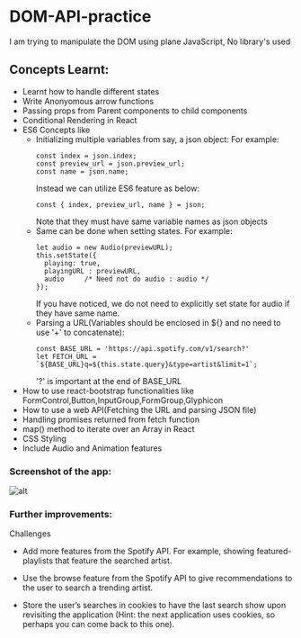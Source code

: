 # DOM-API-practice

I am trying to manipulate the DOM using plane JavaScript, No library's used

## Concepts Learnt:

* Learnt how to handle different states
* Write Anonyomous arrow functions
* Passing props from Parent components to child components
* Conditional Rendering in React
* ES6 Concepts like
  * Initializing multiple variables from say, a json object:
  For example:
    ```
    const index = json.index;
    const preview_url = json.preview_url;
    const name = json.name;
    ```
      Instead we can utilize ES6 feature as below:
      ```
      const { index, preview_url, name } = json;
      ```
    Note that they must have same variable names as json objects
  * Same can be done when setting states.
    For example:
    ```
    let audio = new Audio(previewURL);
    this.setState({
      playing: true,
      playingURL : previewURL,
      audio     /* Need not do audio : audio */
    });
    ```
    If you have noticed, we do not need to explicitly set state for audio if they have same name.
  * Parsing a URL(Variables should be enclosed in ${} and no need to use '+' to concatenate):
    ```
    const BASE_URL = 'https://api.spotify.com/v1/search?'
    let FETCH_URL = `${BASE_URL}q=${this.state.query}&type=artist&limit=1`;
    ```
    '?' is important at the end of BASE_URL
* How to use react-bootstrap functionalities like FormControl,Button,InputGroup,FormGroup,Glyphicon
* How to use a web API(Fetching the URL and parsing JSON file)
* Handling promises returned from fetch function
* map() method to iterate over an Array in React
* CSS Styling
* Include Audio and Animation features

### Screenshot of the app:
![alt](http://i.imgur.com/i6DBt5lh.jpg)


### Further improvements:
Challenges

* Add more features from the Spotify API. For example, showing featured-playlists that feature the searched artist.

* Use the browse feature from the Spotify API to give recommendations to the user to search a trending artist.

* Store the user’s searches in cookies to have the last search show upon revisiting the application (Hint: the next application uses cookies, so perhaps you can come back to this one).